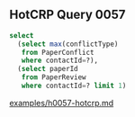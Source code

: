 
## HotCRP Query 0057
```sql
select
  (select max(conflictType)
   from PaperConflict
   where contactId=?),
  (select paperId
   from PaperReview
   where contactId=? limit 1)
```
[examples/h0057-hotcrp.md](/examples/h0057-hotcrp.md)
